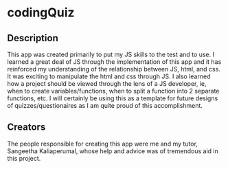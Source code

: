 # codingQuiz

## Description
This app was created primarily to put my JS skills to the test and to use. I learned a great deal of JS through the implementation of this app and it has reinforced my understanding of the relationship between JS, html, and css. It was exciting to manipulate the html and css through JS. I also learned how a project should be viewed through the lens of a JS developer,
ie, when to create variables/functions, when to split a function into 2 separate functions, etc. I will certainly be using this as a template for future designs of quizzes/questionaires as I am quite proud of this accomplishment. 

## Creators
The people responsible for creating this app were me and my tutor, Sangeetha Kaliaperumal, whose help and advice was of tremendous aid in this project. 
